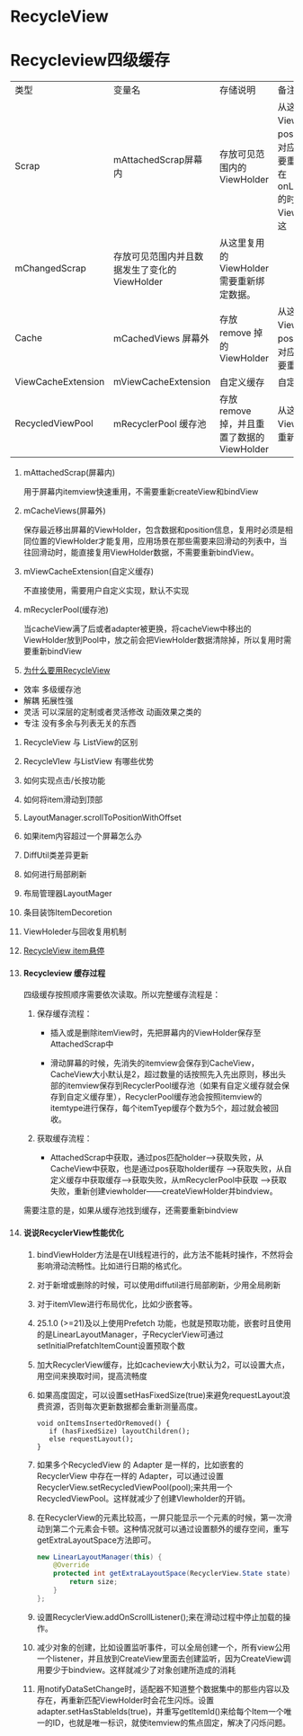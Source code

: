 # RecycleView

# Recycleview四级缓存

|                    |                                               |                                             |                                                              |
| ------------------ | --------------------------------------------- | ------------------------------------------- | ------------------------------------------------------------ |
| 类型               | 变量名                                        | 存储说明                                    | 备注                                                         |
| Scrap              | mAttachedScrap屏幕内                          | 存放可见范围内的 ViewHolder                 | 从这里复用的 ViewHolder 如果 position 或者 id 对应的上，则不需要重新绑定数据。在 onLayoutChildren 的时候，会将所有 View 都会缓存到这 |
| mChangedScrap      | 存放可见范围内并且数据发生了变化的 ViewHolder | 从这里复用的 ViewHolder 需要重新绑定数据。  |                                                              |
| Cache              | mCachedViews 屏幕外                           | 存放 remove 掉的 ViewHolder                 | 从这里复用的 ViewHolder 如果 position 或者 id 对应的上，则不需要重新绑定数据。 |
| ViewCacheExtension | mViewCacheExtension                           | 自定义缓存                                  | 自定义缓存                                                   |
| RecycledViewPool   | mRecyclerPool 缓存池                          | 存放 remove 掉，并且重置了数据的 ViewHolder | 从这里复用的 ViewHolder 需要重新绑定数据。                   |


1. mAttachedScrap(屏幕内)

   用于屏幕内itemview快速重用，不需要重新createView和bindView

1. mCacheViews(屏幕外)

   保存最近移出屏幕的ViewHolder，包含数据和position信息，复用时必须是相同位置的ViewHolder才能复用，应用场景在那些需要来回滑动的列表中，当往回滑动时，能直接复用ViewHolder数据，不需要重新bindView。

1. mViewCacheExtension(自定义缓存)

   不直接使用，需要用户自定义实现，默认不实现

1. mRecyclerPool(缓存池)

   当cacheView满了后或者adapter被更换，将cacheView中移出的ViewHolder放到Pool中，放之前会把ViewHolder数据清除掉，所以复用时需要重新bindView

1. [为什么要用RecycleView](http://zjutkz.net/2016/08/10/%E6%88%91%E4%BB%AC%E4%B8%BA%E4%BB%80%E4%B9%88%E8%A6%81%E4%BD%BF%E7%94%A8RecyclerView/)

  - 效率 多级缓存池
  -  解耦  拓展性强
  -  灵活 可以深层的定制或者灵活修改 动画效果之类的
  -  专注 没有多余与列表无关的东西

1. RecycleView 与 ListView的区别

1. RecycleVIew 与ListView  有哪些优势

1. 如何实现点击/长按功能

1. 如何将item滑动到顶部

1. LayoutManager.scrollToPositionWithOffset

1. 如果item内容超过一个屏幕怎么办

1. DiffUtil类差异更新

1. 如何进行局部刷新

1. 布局管理器LayoutMager

1. 条目装饰ItemDecoretion

1. ViewHoleder与回收复用机制

1. [RecycleView item悬停](https://stackoverflow.com/questions/32949971/how-can-i-make-sticky-headers-in-recyclerview-without-external-lib?tdsourcetag=s_pctim_aiomsg)

1. #### Recycleview 缓存过程

      四级缓存按照顺序需要依次读取。所以完整缓存流程是：

      1) 保存缓存流程：

         - 插入或是删除itemView时，先把屏幕内的ViewHolder保存至AttachedScrap中

         - 滑动屏幕的时候，先消失的itemview会保存到CacheView，CacheView大小默认是2，超过数量的话按照先入先出原则，移出头部的itemview保存到RecyclerPool缓存池（如果有自定义缓存就会保存到自定义缓存里），RecyclerPool缓存池会按照itemview的itemtype进行保存，每个itemTyep缓存个数为5个，超过就会被回收。

      2) 获取缓存流程：
         - AttachedScrap中获取，通过pos匹配holder——>获取失败，从CacheView中获取，也是通过pos获取holder缓存 ——>获取失败，从自定义缓存中获取缓存——>获取失败，从mRecyclerPool中获取 ——>获取失败，重新创建viewholder——createViewHolder并bindview。

      需要注意的是，如果从缓存池找到缓存，还需要重新bindview

      

1. #### 说说RecyclerView性能优化

      1. bindViewHolder方法是在UI线程进行的，此方法不能耗时操作，不然将会影响滑动流畅性。比如进行日期的格式化。

      1. 对于新增或删除的时候，可以使用diffutil进行局部刷新，少用全局刷新

      1. 对于itemVIew进行布局优化，比如少嵌套等。

      1. 25.1.0 (>=21)及以上使用Prefetch 功能，也就是预取功能，嵌套时且使用的是LinearLayoutManager，子RecyclerView可通过setInitialPrefatchItemCount设置预取个数

      1. 加大RecyclerView缓存，比如cacheview大小默认为2，可以设置大点，用空间来换取时间，提高流畅度

      1. 如果高度固定，可以设置setHasFixedSize(true)来避免requestLayout浪费资源，否则每次更新数据都会重新测量高度。

           ```
           void onItemsInsertedOrRemoved() {
              if (hasFixedSize) layoutChildren();
              else requestLayout();
           }
           ```
           
      1. 如果多个RecycledView 的 Adapter 是一样的，比如嵌套的 RecyclerView 中存在一样的 Adapter，可以通过设置 RecyclerView.setRecycledViewPool(pool);来共用一个 RecycledViewPool。这样就减少了创建VIewholder的开销。
      1. 在RecyclerView的元素比较高，一屏只能显示一个元素的时候，第一次滑动到第二个元素会卡顿。这种情况就可以通过设置额外的缓存空间，重写getExtraLayoutSpace方法即可。
      
           ```java
           new LinearLayoutManager(this) {
               @Override
               protected int getExtraLayoutSpace(RecyclerView.State state) {
                   return size;
               }
           };
           ```
           
      1. 设置RecyclerView.addOnScrollListener();来在滑动过程中停止加载的操作。
      2. 减少对象的创建，比如设置监听事件，可以全局创建一个，所有view公用一个listener，并且放到CreateView里面去创建监听，因为CreateView调用要少于bindview。这样就减少了对象创建所造成的消耗
      3. 用notifyDataSetChange时，适配器不知道整个数据集中的那些内容以及存在，再重新匹配ViewHolder时会花生闪烁。设置adapter.setHasStableIds(true)，并重写getItemId()来给每个Item一个唯一的ID，也就是唯一标识，就使itemview的焦点固定，解决了闪烁问题。

